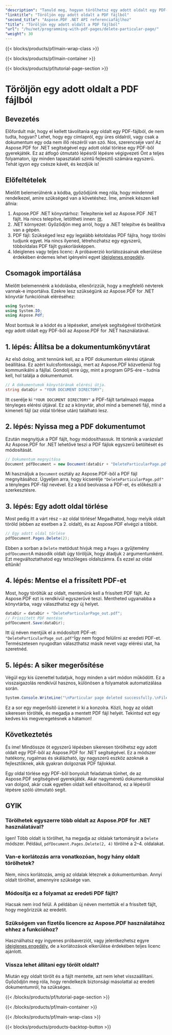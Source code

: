 ```yaml
---
"description": "Tanuld meg, hogyan törölhetsz egy adott oldalt egy PDF-fájlból az Aspose.PDF for .NET használatával ebből a lépésről lépésre szóló útmutatóból."
"linktitle": "Töröljön egy adott oldalt a PDF fájlból"
"second_title": "Aspose.PDF .NET API referenciafájlhoz"
"title": "Töröljön egy adott oldalt a PDF fájlból"
"url": "/hu/net/programming-with-pdf-pages/delete-particular-page/"
"weight": 30
---
```


{{< blocks/products/pf/main-wrap-class >}}

{{< blocks/products/pf/main-container >}}

{{< blocks/products/pf/tutorial-page-section >}}

# Töröljön egy adott oldalt a PDF fájlból

## Bevezetés

Előfordult már, hogy el kellett távolítania egy oldalt egy PDF-fájlból, de nem tudta, hogyan? Lehet, hogy egy címlapról, egy üres oldalról, vagy csak a dokumentum egy oda nem illő részéről van szó. Nos, szerencséje van! Az Aspose.PDF for .NET segítségével egy adott oldal törlése egy PDF-ből gyerekjáték. Ez az átfogó útmutató lépésről lépésre végigvezeti Önt a teljes folyamaton, így minden tapasztalati szintű fejlesztő számára egyszerű. Tehát igyon egy csésze kávét, és kezdjük is!

## Előfeltételek

Mielőtt belemerülnénk a kódba, győződjünk meg róla, hogy mindennel rendelkezel, amire szükséged van a követéshez. Íme, aminek készen kell állnia:

1. Aspose.PDF .NET könyvtárhoz: Telepítenie kell az Aspose.PDF .NET fájlt. Ha nincs telepítve, letöltheti innen: [itt](https://releases.aspose.com/pdf/net/).
2. .NET környezet: Győződjön meg arról, hogy a .NET telepítve és beállítva van a gépén.
3. PDF fájl: Szükséged lesz egy legalább kétoldalas PDF fájlra, hogy törölni tudjunk egyet. Ha nincs ilyened, létrehozhatsz egy egyszerű, többoldalas PDF fájlt gyakorlásképpen.
4. Ideiglenes vagy teljes licenc: A próbaverzió korlátozásainak elkerülése érdekében érdemes lehet igényelni egyet [ideiglenes engedély](https://purchase.aspose.com/temporary-license/).

## Csomagok importálása

Mielőtt belemennénk a kódolásba, ellenőrizzük, hogy a megfelelő névterek vannak-e importálva. Ezekre lesz szükségünk az Aspose.PDF for .NET könyvtár funkcióinak eléréséhez:

```csharp
using System;
using System.IO;
using Aspose.Pdf;
```

Most bontsuk le a kódot és a lépéseket, amelyek segítségével törölhetünk egy adott oldalt egy PDF-ből az Aspose.PDF for .NET használatával.

## 1. lépés: Állítsa be a dokumentumkönyvtárat

Az első dolog, amit tennünk kell, az a PDF dokumentum elérési útjának beállítása. Ez azért kulcsfontosságú, mert az Aspose.PDF közvetlenül fog kommunikálni a fájllal. Gondolj erre úgy, mint a program GPS-ére – tudnia kell, hol találja a dokumentumot.

```csharp
// A dokumentumok könyvtárának elérési útja.
string dataDir = "YOUR DOCUMENT DIRECTORY";
```

Itt cserélje ki `"YOUR DOCUMENT DIRECTORY"` a PDF-fájlt tartalmazó mappa tényleges elérési útjával. Ez az a könyvtár, ahol mind a bemeneti fájl, mind a kimeneti fájl (az oldal törlése után) található lesz.

## 2. lépés: Nyissa meg a PDF dokumentumot

Ezután megnyitjuk a PDF fájlt, hogy módosíthassuk. Itt történik a varázslat! Az Aspose.PDF for .NET lehetővé teszi a PDF fájlok egyszerű betöltését és módosítását.

```csharp
// Dokumentum megnyitása
Document pdfDocument = new Document(dataDir + "DeleteParticularPage.pdf");
```


Mi használjuk a `Document` osztály az Aspose.PDF-ből a PDF fájl megnyitásához. Ügyeljen arra, hogy kicserélje `"DeleteParticularPage.pdf"` a tényleges PDF-fájl nevével. Ez a kód beolvassa a PDF-et, és előkészíti a szerkesztésre.

## 3. lépés: Egy adott oldal törlése

Most pedig itt a várt rész – az oldal törlése! Megadhatod, hogy melyik oldalt töröld (ebben az esetben a 2. oldalt), és az Aspose.PDF elvégzi a többit.

```csharp
// Egy adott oldal törlése
pdfDocument.Pages.Delete(2);
```


Ebben a sorban a `Delete` metódust hívjuk meg a `Pages` a gyűjtemény `pdfDocument`A második oldalt úgy töröljük, hogy átadjuk `2` argumentumként. Ezt megváltoztathatod egy tetszőleges oldalszámra. És ezzel az oldal eltűnik!

## 4. lépés: Mentse el a frissített PDF-et

Most, hogy töröltük az oldalt, mentenünk kell a frissített PDF fájlt. Az Aspose.PDF ezt is rendkívül egyszerűvé teszi. Mentheted ugyanabba a könyvtárba, vagy választhatsz egy új helyet.

```csharp
dataDir = dataDir + "DeleteParticularPage_out.pdf";
// Frissített PDF mentése
pdfDocument.Save(dataDir);
```


Itt új néven mentjük el a módosított PDF-et: `"DeleteParticularPage_out.pdf"`Így nem fogod felülírni az eredeti PDF-et. Természetesen nyugodtan választhatsz másik nevet vagy elérési utat, ha szeretnéd.

## 5. lépés: A siker megerősítése

Végül egy kis üzenettel tudatjuk, hogy minden a várt módon működött. Ez a visszaigazolás rendkívül hasznos, különösen a folyamatok automatizálása során.

```csharp
System.Console.WriteLine("\nParticular page deleted successfully.\nFile saved at " + dataDir);
```


Ez a sor egy megerősítő üzenetet ír ki a konzolra. Közli, hogy az oldalt sikeresen törölték, és megadja a mentett PDF fájl helyét. Tekintsd ezt egy kedves kis megveregetésnek a hátamon!

## Következtetés

És íme! Mindössze öt egyszerű lépésben sikeresen törölhetsz egy adott oldalt egy PDF-ből az Aspose.PDF for .NET segítségével. Ez a módszer hatékony, rugalmas és skálázható, így nagyszerű eszköz azoknak a fejlesztőknek, akik gyakran dolgoznak PDF fájlokkal.

Egy oldal törlése egy PDF-ből bonyolult feladatnak tűnhet, de az Aspose.PDF segítségével gyerekjáték. Akár nagyméretű dokumentumokkal van dolgod, akár csak egyetlen oldalt kell eltávolítanod, ez a lépésről lépésre szóló útmutató segít.

## GYIK

### Törölhetek egyszerre több oldalt az Aspose.PDF for .NET használatával?
Igen! Több oldalt is törölhet, ha megadja az oldalak tartományát a `Delete` módszer. Például, `pdfDocument.Pages.Delete(2, 4)` törölné a 2–4. oldalakat.

### Van-e korlátozás arra vonatkozóan, hogy hány oldalt törölhetek?
Nem, nincs korlátozás, amíg az oldalak léteznek a dokumentumban. Annyi oldalt törölhet, amennyire szüksége van.

### Módosítja ez a folyamat az eredeti PDF fájlt?
Hacsak nem írod felül. A példában új néven mentettük el a frissített fájlt, hogy megőrizzük az eredetit.

### Szükségem van fizetős licencre az Aspose.PDF használatához ehhez a funkcióhoz?
Használhatsz egy ingyenes próbaverziót, vagy jelentkezhetsz egyre [ideiglenes engedély](https://purchase.aspose.com/temporary-license/), de a korlátozások elkerülése érdekében teljes licenc ajánlott.

### Vissza lehet állítani egy törölt oldalt?
Miután egy oldalt törölt és a fájlt mentette, azt nem lehet visszaállítani. Győződjön meg róla, hogy rendelkezik biztonsági másolattal az eredeti dokumentumról, ha szükséges.

{{< /blocks/products/pf/tutorial-page-section >}}

{{< /blocks/products/pf/main-container >}}

{{< /blocks/products/pf/main-wrap-class >}}

{{< blocks/products/products-backtop-button >}}